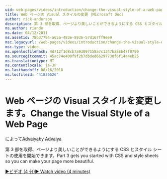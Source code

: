 ```yaml
---
uid: web-pages/videos/introduction/change-the-visual-style-of-a-web-page
title: Web ページの Visual スタイルの変更 |Microsoft Docs
author: rick-anderson
description: 第 3 部を取得、ページより美しいことができるようにする CSS とスタイル シートの使用を開始できます。
ms.author: riande
ms.date: 04/12/2011
ms.assetid: 78b37794-a65a-483e-8936-57d167ff9ee9
msc.legacyurl: /web-pages/videos/introduction/change-the-visual-style-of-a-web-page
msc.type: video
ms.openlocfilehash: 4d712f1d8cb7a93097158a7c1347ba88b47f0790
ms.sourcegitcommit: 45ac74e400f9f2b7dbded66297730f6f14a4eb25
ms.translationtype: MT
ms.contentlocale: ja-JP
ms.lasthandoff: 08/16/2018
ms.locfileid: "41826526"
---
```

<a name="change-the-visual-style-of-a-web-page"></a><span data-ttu-id="75b01-103">Web ページの Visual スタイルを変更します。</span><span class="sxs-lookup"><span data-stu-id="75b01-103">Change the Visual Style of a Web Page</span></span>
====================
<span data-ttu-id="75b01-104">によって[Advaiya](https://twitter.com/Advaiyasolns)</span><span class="sxs-lookup"><span data-stu-id="75b01-104">by [Advaiya](https://twitter.com/Advaiyasolns)</span></span>

<span data-ttu-id="75b01-105">第 3 部を取得、ページより美しいことができるようにする CSS とスタイル シートの使用を開始できます。</span><span class="sxs-lookup"><span data-stu-id="75b01-105">Part 3 gets you started with CSS and style sheets so you can make your page more beautiful.</span></span>

[<span data-ttu-id="75b01-106">&#9654;ビデオ (4 分)</span><span class="sxs-lookup"><span data-stu-id="75b01-106">&#9654; Watch video (4 minutes)</span></span>](https://channel9.msdn.com/Blogs/ASP-NET-Site-Videos/change-the-visual-style-of-a-web-page)
